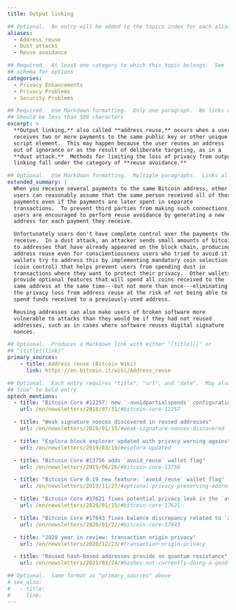 ```yaml
---
title: Output linking

## Optional.  An entry will be added to the topics index for each alias
aliases:
  - Address reuse
  - Dust attacks
  - Reuse avoidance

## Required.  At least one category to which this topic belongs.  See
## schema for options
categories:
  - Privacy Enhancements
  - Privacy Problems
  - Security Problems

## Required.  Use Markdown formatting.  Only one paragraph.  No links allowed.
## Should be less than 500 characters
excerpt: >
  **Output linking,** also called **address reuse,** occurs when a user
  receives two or more payments to the same public key or other unique
  script element.  This may happen because the user reuses an address
  out of ignorance or as the result of deliberate targeting, as in a
  **dust attack.**  Methods for limiting the loss of privacy from output
  linking fall under the category of **reuse avoidance.**

## Optional.  Use Markdown formatting.  Multiple paragraphs.  Links allowed.
extended_summary: |
  When you receive several payments to the same Bitcoin address, other
  users can reasonably assume that the same person received all of those
  payments even if the payments are later spent in separate
  transactions.  To prevent third parties from making such connections,
  users are encouraged to perform reuse avoidance by generating a new
  address for each payment they receive.

  Unfortunately users don't have complete control over the payments they
  receive.  In a dust attack, an attacker sends small amounts of bitcoin
  to addresses that have already appeared on the block chain, producing
  address reuse even for conscientiousness users who tried to avoid it.  Some
  wallets try to address this by implementing mandatory coin selection
  (coin control) that helps prevent users from spending dust in
  transactions where they want to protect their privacy.  Other wallets
  provide optional features that will spend all coins received to the
  same address at the same time---but not more than once---eliminating
  the privacy loss from address reuse at the risk of not being able to
  spend funds received to a previously-used address.

  Reusing addresses can also make users of broken software more
  vulnerable to attacks than they would be if they had not reused
  addresses, such as in cases where software reuses digital signature
  nonces.

## Optional.  Produces a Markdown link with either "[title][]" or
## "[title](link)"
primary_sources:
    - title: Address reuse (Bitcoin Wiki)
      link: https://en.bitcoin.it/wiki/Address_reuse

## Optional.  Each entry requires "title", "url", and "date".  May also use "feature:
## true" to bold entry
optech_mentions:
  - title: "Bitcoin Core #12257: new `-avoidpartialspends` configuration option"
    url: /en/newsletters/2018/07/31/#bitcoin-core-12257

  - title: "Weak signature nonces discovered in reused addresses"
    url: /en/newsletters/2019/01/15/#weak-signature-nonces-discovered

  - title: "Esplora block explorer updated with privacy warning against address reuse"
    url: /en/newsletters/2019/03/19/#esplora-updated

  - title: "Bitcoin Core #13756 adds `avoid_reuse` wallet flag"
    url: /en/newsletters/2019/06/26/#bitcoin-core-13756

  - title: "Bitcoin Core 0.19 new feature: `avoid_reuse` wallet flag"
    url: /en/newsletters/2019/11/27/#optional-privacy-preserving-address-management

  - title: "Bitcoin Core #17621 fixes potential privacy leak in the `avoid_reuse` flag"
    url: /en/newsletters/2020/01/15/#bitcoin-core-17621

  - title: "Bitcoin Core #17843 fixes balance discrepancy related to `avoid_reuse` flag"
    url: /en/newsletters/2020/01/22/#bitcoin-core-17843

  - title: "2020 year in review: transaction origin privacy"
    url: /en/newsletters/2020/12/23/#transaction-origin-privacy

  - title: "Reused hash-based addresses provide no quantum resistance"
    url: /en/newsletters/2021/03/24/#hashes-not-currently-doing-a-good-job-at-qc-resistance

## Optional.  Same format as "primary_sources" above
# see_also:
#   - title:
#     link:
---
```

